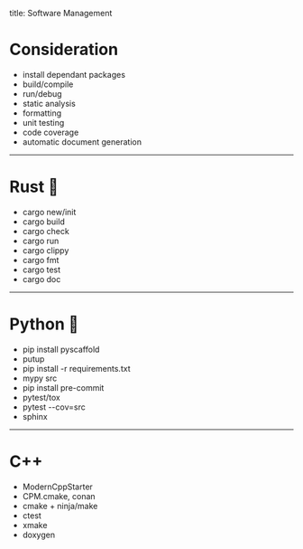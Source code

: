 title: Software Management

# Consideration

- install dependant packages
- build/compile
- run/debug
- static analysis 
- formatting
- unit testing
- code coverage
- automatic document generation

---

# Rust 🦀

- cargo new/init
- cargo build
- cargo check
- cargo run
- cargo clippy
- cargo fmt
- cargo test
- cargo doc

---


# Python 🐍
- pip install pyscaffold
- putup
- pip install -r requirements.txt
- mypy src
- pip install pre-commit
- pytest/tox
- pytest --cov=src
- sphinx

---
# C++
- ModernCppStarter
- CPM.cmake, conan
- cmake + ninja/make
- ctest
- xmake
- doxygen
